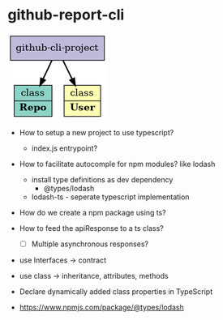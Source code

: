 # github-report-cli

![project structure](./abstraction.png)

* How to setup a new project to use typescript?
  * index.js entrypoint?
* How to facilitate autocomple for npm modules? like lodash
  * install type definitions as dev dependency
    * @types/lodash
  * lodash-ts - seperate typescript implementation
* How do we create a npm package using ts?
* How to feed the apiResponse to a ts class?
  * [ ] Multiple asynchronous responses?
* use Interfaces -> contract
* use class -> inheritance, attributes, methods
* Declare dynamically added class properties in TypeScript


* https://www.npmjs.com/package/@types/lodash
